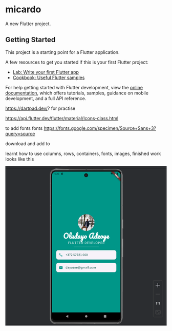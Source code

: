 # micardo

A new Flutter project.

## Getting Started

This project is a starting point for a Flutter application.

A few resources to get you started if this is your first Flutter project:

- [Lab: Write your first Flutter app](https://docs.flutter.dev/get-started/codelab)
- [Cookbook: Useful Flutter samples](https://docs.flutter.dev/cookbook)

For help getting started with Flutter development, view the
[online documentation](https://docs.flutter.dev/), which offers tutorials,
samples, guidance on mobile development, and a full API reference.


https://dartpad.dev/? for practise

https://api.flutter.dev/flutter/material/Icons-class.html

to add fonts
fonts
https://fonts.google.com/specimen/Source+Sans+3?query=source


download and add to 

learnt how to use columns, rows, containers, fonts, images, 
finished work looks like this

![img.png](img.png)